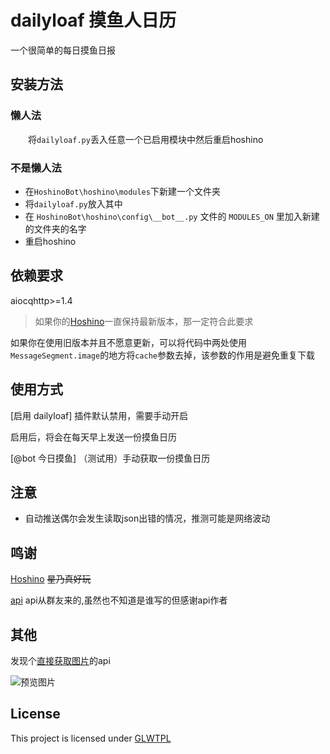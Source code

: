 # dailyloaf  摸鱼人日历
一个很简单的每日摸鱼日报

## 安装方法
### 懒人法
&emsp;&emsp;将`dailyloaf.py`丢入任意一个已启用模块中然后重启hoshino
### 不是懒人法
* 在`HoshinoBot\hoshino\modules`下新建一个文件夹
* 将`dailyloaf.py`放入其中
* 在 `HoshinoBot\hoshino\config\__bot__.py` 文件的 `MODULES_ON` 里加入新建的文件夹的名字
* 重启hoshino
## 依赖要求
aiocqhttp>=1.4
>如果你的[Hoshino](https://github.com/Ice-Cirno/HoshinoBot)一直保持最新版本，那一定符合此要求

如果你在使用旧版本并且不愿意更新，可以将代码中两处使用`MessageSegment.image`的地方将`cache`参数去掉，该参数的作用是避免重复下载
## 使用方式
[启用 dailyloaf] 插件默认禁用，需要手动开启

启用后，将会在每天早上发送一份摸鱼日历

[@bot 今日摸鱼] （测试用）手动获取一份摸鱼日历
## 注意
* 自动推送偶尔会发生读取json出错的情况，推测可能是网络波动
## 鸣谢
[Hoshino](https://github.com/Ice-Cirno/HoshinoBot) <s>星乃真好玩</s>

[api](http://d.jiek.top/KbaG) api从群友来的,虽然也不知道是谁写的但感谢api作者

## 其他
发现个[直接获取图片](https://api.vvhan.com/api/moyu)的api

![预览图片](https://static.4ce.cn/star3/origin/3fc3e7792b64aef3eb398c0fd3089828.png?rw=540&rh=804&_fileSize=864236&_orientation=1 "摸鱼人日历 预览图")

## License
This project is licensed under [GLWTPL](https://github.com/me-shaon/GLWTPL/blob/master/LICENSE)
